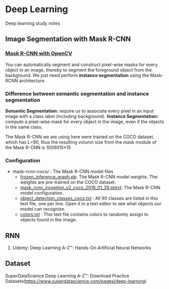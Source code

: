 # Deep Learning
Deep learning study notes

## Image Segmentation with Mask R-CNN
### [Mask R-CNN with OpenCV](https://www.pyimagesearch.com/2018/11/19/mask-r-cnn-with-opencv/)

You can automatically segment and construct pixel-wise masks for every object in an image, thereby to segment the foreground object from the background. We just need perform <b>instance segmentation</b> using the Mask-RCNN architecture.

### Difference between semantic segmentation and instance segmentation
<b>Semantic Segmentation:</b> require us to associate every pixel in an input image with a class label (including background).
<b>Instance Segmentation:</b> compute a pixel-wise mask for every object in the image, even if the objects in the same class.

The Mask R-CNN we are using here were trained on the COCO dataset, which has L=90, thus the resulting volumn size from the mask module of the Mask R-CNN is 100*90*15*15

### Configuration
* mask-rcnn-coco/ : The Mask R-CNN model files
    * [frozen_inference_graph.pb](https://www.pyimagesearch.com/2018/11/19/mask-r-cnn-with-opencv/): The Mask R-CNN model weights. The weights are pre-trained on the COCO dataset.
    * [mask_rcnn_inception_v2_coco_2018_01_28.pbtxt](https://www.google.com/search?client=safari&rls=en&q=mask_rcnn_inception_v2_coco_2018_01_28.pbtxt&ie=UTF-8&oe=UTF-8): The Mask R-CNN model configuration.
    * [object_detection_classes_coco.txt](https://github.com/opencv/opencv/blob/master/samples/data/dnn/object_detection_classes_coco.txt) : All 90 classes are listed in this text file, one per line. Open it in a text editor to see what objects our model can recognize.
    * [colors.txt](https://github.com/spmallick/learnopencv/blob/master/Mask-RCNN/colors.txt) : This text file contains colors to randomly assign to objects found in the image.
## RNN
1. Udemy: Deep Learning A-Z™: Hands-On Artificial Neural Networks

## Dataset
SuperDataScience Deep Learning A-Z™: Download Practice Datasets(https://www.superdatascience.com/pages/deep-learning)
